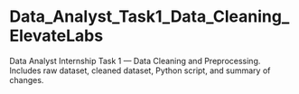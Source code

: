 # Data_Analyst_Task1_Data_Cleaning_ElevateLabs
Data Analyst Internship Task 1 — Data Cleaning and Preprocessing. Includes raw dataset, cleaned dataset, Python script, and summary of changes.
